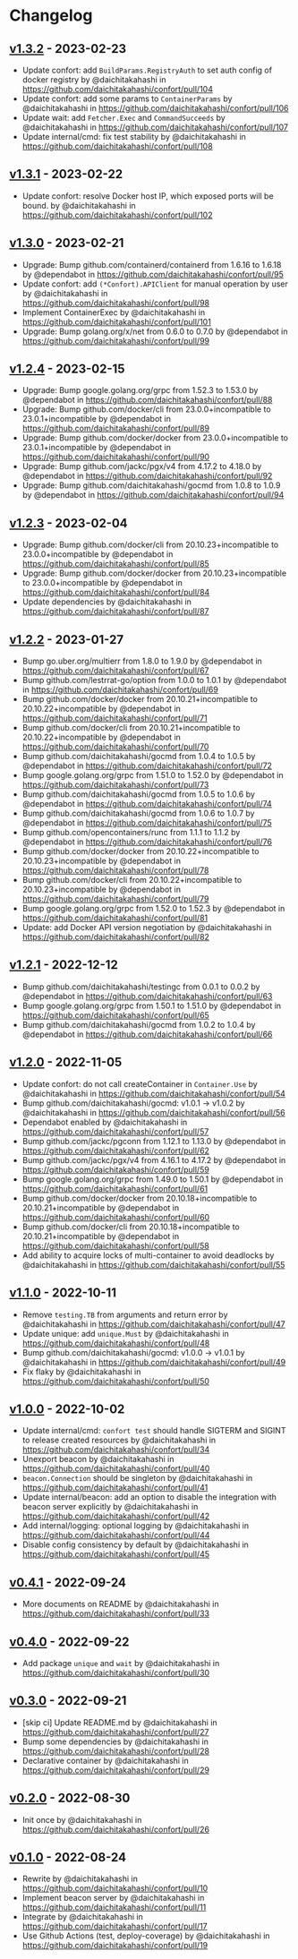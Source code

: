 # Changelog

## [v1.3.2](https://github.com/daichitakahashi/confort/compare/v1.3.1...v1.3.2) - 2023-02-23
- Update confort: add `BuildParams.RegistryAuth` to set auth config of docker registry by @daichitakahashi in https://github.com/daichitakahashi/confort/pull/104
- Update confort: add some params to `ContainerParams` by @daichitakahashi in https://github.com/daichitakahashi/confort/pull/106
- Update wait: add `Fetcher.Exec` and `CommandSucceeds` by @daichitakahashi in https://github.com/daichitakahashi/confort/pull/107
- Update internal/cmd: fix test stability by @daichitakahashi in https://github.com/daichitakahashi/confort/pull/108

## [v1.3.1](https://github.com/daichitakahashi/confort/compare/v1.3.0...v1.3.1) - 2023-02-22
- Update confort: resolve Docker host IP, which exposed ports will be bound. by @daichitakahashi in https://github.com/daichitakahashi/confort/pull/102

## [v1.3.0](https://github.com/daichitakahashi/confort/compare/v1.2.4...v1.3.0) - 2023-02-21
- Upgrade: Bump github.com/containerd/containerd from 1.6.16 to 1.6.18 by @dependabot in https://github.com/daichitakahashi/confort/pull/95
- Update confort: add `(*Confort).APIClient` for manual operation by user by @daichitakahashi in https://github.com/daichitakahashi/confort/pull/98
- Implement ContainerExec by @daichitakahashi in https://github.com/daichitakahashi/confort/pull/101
- Upgrade: Bump golang.org/x/net from 0.6.0 to 0.7.0 by @dependabot in https://github.com/daichitakahashi/confort/pull/99

## [v1.2.4](https://github.com/daichitakahashi/confort/compare/v1.2.3...v1.2.4) - 2023-02-15
- Upgrade: Bump google.golang.org/grpc from 1.52.3 to 1.53.0 by @dependabot in https://github.com/daichitakahashi/confort/pull/88
- Upgrade: Bump github.com/docker/cli from 23.0.0+incompatible to 23.0.1+incompatible by @dependabot in https://github.com/daichitakahashi/confort/pull/89
- Upgrade: Bump github.com/docker/docker from 23.0.0+incompatible to 23.0.1+incompatible by @dependabot in https://github.com/daichitakahashi/confort/pull/90
- Upgrade: Bump github.com/jackc/pgx/v4 from 4.17.2 to 4.18.0 by @dependabot in https://github.com/daichitakahashi/confort/pull/92
- Upgrade: Bump github.com/daichitakahashi/gocmd from 1.0.8 to 1.0.9 by @dependabot in https://github.com/daichitakahashi/confort/pull/94

## [v1.2.3](https://github.com/daichitakahashi/confort/compare/v1.2.2...v1.2.3) - 2023-02-04
- Upgrade: Bump github.com/docker/cli from 20.10.23+incompatible to 23.0.0+incompatible by @dependabot in https://github.com/daichitakahashi/confort/pull/85
- Upgrade: Bump github.com/docker/docker from 20.10.23+incompatible to 23.0.0+incompatible by @dependabot in https://github.com/daichitakahashi/confort/pull/84
- Update dependencies by @daichitakahashi in https://github.com/daichitakahashi/confort/pull/87

## [v1.2.2](https://github.com/daichitakahashi/confort/compare/v1.2.1...v1.2.2) - 2023-01-27
- Bump go.uber.org/multierr from 1.8.0 to 1.9.0 by @dependabot in https://github.com/daichitakahashi/confort/pull/67
- Bump github.com/lestrrat-go/option from 1.0.0 to 1.0.1 by @dependabot in https://github.com/daichitakahashi/confort/pull/69
- Bump github.com/docker/docker from 20.10.21+incompatible to 20.10.22+incompatible by @dependabot in https://github.com/daichitakahashi/confort/pull/71
- Bump github.com/docker/cli from 20.10.21+incompatible to 20.10.22+incompatible by @dependabot in https://github.com/daichitakahashi/confort/pull/70
- Bump github.com/daichitakahashi/gocmd from 1.0.4 to 1.0.5 by @dependabot in https://github.com/daichitakahashi/confort/pull/72
- Bump google.golang.org/grpc from 1.51.0 to 1.52.0 by @dependabot in https://github.com/daichitakahashi/confort/pull/73
- Bump github.com/daichitakahashi/gocmd from 1.0.5 to 1.0.6 by @dependabot in https://github.com/daichitakahashi/confort/pull/74
- Bump github.com/daichitakahashi/gocmd from 1.0.6 to 1.0.7 by @dependabot in https://github.com/daichitakahashi/confort/pull/75
- Bump github.com/opencontainers/runc from 1.1.1 to 1.1.2 by @dependabot in https://github.com/daichitakahashi/confort/pull/76
- Bump github.com/docker/docker from 20.10.22+incompatible to 20.10.23+incompatible by @dependabot in https://github.com/daichitakahashi/confort/pull/78
- Bump github.com/docker/cli from 20.10.22+incompatible to 20.10.23+incompatible by @dependabot in https://github.com/daichitakahashi/confort/pull/79
- Bump google.golang.org/grpc from 1.52.0 to 1.52.3 by @dependabot in https://github.com/daichitakahashi/confort/pull/81
- Update: add Docker API version negotiation by @daichitakahashi in https://github.com/daichitakahashi/confort/pull/82

## [v1.2.1](https://github.com/daichitakahashi/confort/compare/v1.2.0...v1.2.1) - 2022-12-12
- Bump github.com/daichitakahashi/testingc from 0.0.1 to 0.0.2 by @dependabot in https://github.com/daichitakahashi/confort/pull/63
- Bump google.golang.org/grpc from 1.50.1 to 1.51.0 by @dependabot in https://github.com/daichitakahashi/confort/pull/65
- Bump github.com/daichitakahashi/gocmd from 1.0.2 to 1.0.4 by @dependabot in https://github.com/daichitakahashi/confort/pull/66

## [v1.2.0](https://github.com/daichitakahashi/confort/compare/v1.1.0...v1.2.0) - 2022-11-05
- Update confort: do not call createContainer in `Container.Use` by @daichitakahashi in https://github.com/daichitakahashi/confort/pull/54
- Bump github.com/daichitakahashi/gocmd: v1.0.1 -> v1.0.2 by @daichitakahashi in https://github.com/daichitakahashi/confort/pull/56
- Dependabot enabled by @daichitakahashi in https://github.com/daichitakahashi/confort/pull/57
- Bump github.com/jackc/pgconn from 1.12.1 to 1.13.0 by @dependabot in https://github.com/daichitakahashi/confort/pull/62
- Bump github.com/jackc/pgx/v4 from 4.16.1 to 4.17.2 by @dependabot in https://github.com/daichitakahashi/confort/pull/59
- Bump google.golang.org/grpc from 1.49.0 to 1.50.1 by @dependabot in https://github.com/daichitakahashi/confort/pull/61
- Bump github.com/docker/docker from 20.10.18+incompatible to 20.10.21+incompatible by @dependabot in https://github.com/daichitakahashi/confort/pull/60
- Bump github.com/docker/cli from 20.10.18+incompatible to 20.10.21+incompatible by @dependabot in https://github.com/daichitakahashi/confort/pull/58
- Add ability to acquire locks of multi-container to avoid deadlocks by @daichitakahashi in https://github.com/daichitakahashi/confort/pull/55

## [v1.1.0](https://github.com/daichitakahashi/confort/compare/v1.0.0...v1.1.0) - 2022-10-11
- Remove `testing.TB` from arguments and return error by @daichitakahashi in https://github.com/daichitakahashi/confort/pull/47
- Update unique: add `unique.Must` by @daichitakahashi in https://github.com/daichitakahashi/confort/pull/48
- Bump github.com/daichitakahashi/gocmd: v1.0.0 -> v1.0.1 by @daichitakahashi in https://github.com/daichitakahashi/confort/pull/49
- Fix flaky by @daichitakahashi in https://github.com/daichitakahashi/confort/pull/50

## [v1.0.0](https://github.com/daichitakahashi/confort/compare/v0.4.1...v1.0.0) - 2022-10-02
- Update internal/cmd: `confort test` should handle SIGTERM and SIGINT to release created resources by @daichitakahashi in https://github.com/daichitakahashi/confort/pull/34
- Unexport beacon by @daichitakahashi in https://github.com/daichitakahashi/confort/pull/40
- `beacon.Connection` should be singleton by @daichitakahashi in https://github.com/daichitakahashi/confort/pull/41
- Update internal/beacon: add an option to disable the integration with beacon server explicitly by @daichitakahashi in https://github.com/daichitakahashi/confort/pull/42
- Add internal/logging: optional logging by @daichitakahashi in https://github.com/daichitakahashi/confort/pull/44
- Disable config consistency by default by @daichitakahashi in https://github.com/daichitakahashi/confort/pull/45

## [v0.4.1](https://github.com/daichitakahashi/confort/compare/v0.4.0...v0.4.1) - 2022-09-24
- More documents on README by @daichitakahashi in https://github.com/daichitakahashi/confort/pull/33

## [v0.4.0](https://github.com/daichitakahashi/confort/compare/v0.3.0...v0.4.0) - 2022-09-22
- Add package `unique` and `wait` by @daichitakahashi in https://github.com/daichitakahashi/confort/pull/30

## [v0.3.0](https://github.com/daichitakahashi/confort/compare/v0.2.0...v0.3.0) - 2022-09-21
- [skip ci] Update README.md by @daichitakahashi in https://github.com/daichitakahashi/confort/pull/27
- Bump some dependencies by @daichitakahashi in https://github.com/daichitakahashi/confort/pull/28
- Declarative container by @daichitakahashi in https://github.com/daichitakahashi/confort/pull/29

## [v0.2.0](https://github.com/daichitakahashi/confort/compare/v0.1.0...v0.2.0) - 2022-08-30
- Init once by @daichitakahashi in https://github.com/daichitakahashi/confort/pull/26

## [v0.1.0](https://github.com/daichitakahashi/confort/commits/v0.1.0) - 2022-08-24
- Rewrite by @daichitakahashi in https://github.com/daichitakahashi/confort/pull/10
- Implement beacon server by @daichitakahashi in https://github.com/daichitakahashi/confort/pull/11
- Integrate by @daichitakahashi in https://github.com/daichitakahashi/confort/pull/17
- Use Github Actions (test, deploy-coverage) by @daichitakahashi in https://github.com/daichitakahashi/confort/pull/19
